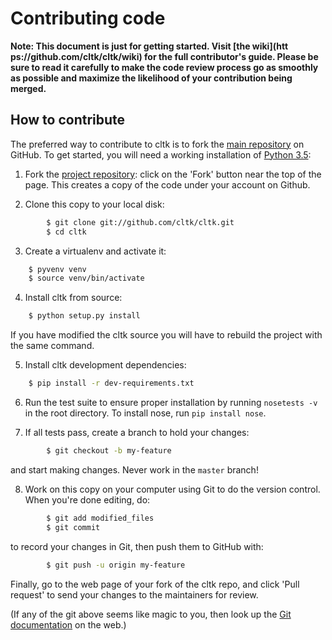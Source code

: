 Contributing code
=================

**Note: This document is just for getting started. Visit [**the wiki**](htt
ps://github.com/cltk/cltk/wiki)
for the full contributor's guide. Please be sure to read it carefully to make
the code review process go as smoothly as possible and maximize the
likelihood of your contribution being merged.**

How to contribute
-----------------

The preferred way to contribute to cltk is to fork the 
[main repository](http://github.com/cltk/cltk/) on
GitHub. To get started, you will need a working installation
of [Python 3.5](https://www.python.org/downloads/):

1. Fork the [project repository](http://github.com/cltk/cltk):
   click on the 'Fork' button near the top of the page. This creates
   a copy of the code under your account on Github.

2. Clone this copy to your local disk:
``` bash
        $ git clone git://github.com/cltk/cltk.git
        $ cd cltk
```
3. Create a virtualenv and activate it:
``` bash
   	$ pyvenv venv
	$ source venv/bin/activate
```
4. Install cltk from source:
``` bash
  	$ python setup.py install
```	
   If you have modified the cltk source you will have to rebuild the project
   with the same command.

5. Install cltk development dependencies:
``` bash
   	$ pip install -r dev-requirements.txt
```	
6. Run the test suite to ensure proper installation by running `nosetests -v`
   in the root directory. To install nose, run `pip install nose`.

7. If all tests pass, create a branch to hold your changes:
``` bash
        $ git checkout -b my-feature
```
   and start making changes. Never work in the ``master`` branch!

8. Work on this copy on your computer using Git to do the version
   control. When you're done editing, do:
``` bash
        $ git add modified_files
        $ git commit
``` 
   to record your changes in Git, then push them to GitHub with:
``` bash
        $ git push -u origin my-feature
```
Finally, go to the web page of your fork of the cltk repo,
and click 'Pull request' to send your changes to the maintainers for
review.

(If any of the git above seems like magic to you, then look up the 
[Git documentation](http://git-scm.com/documentation) on the web.)
